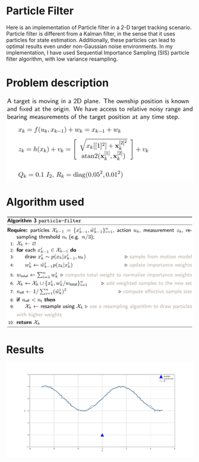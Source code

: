 # Particle Filter
Here is an implementation of Particle filter in a 2-D target tracking scenario. Particle filter is different from a Kalman filter, in the sense that it uses particles for state estimation. Additionally, these particles can lead to optimal results even under non-Gaussian noise environments. In my implementation, I have used Sequential Importance Sampling (SIS) particle filter algorithm, with low variance resampling.

# Problem description
![Screenshot](img/problem_description.jpg)

# Algorithm used
![Screenshot](img/pf_algo.jpg)

# Results
![Screenshot](img/pf.png)